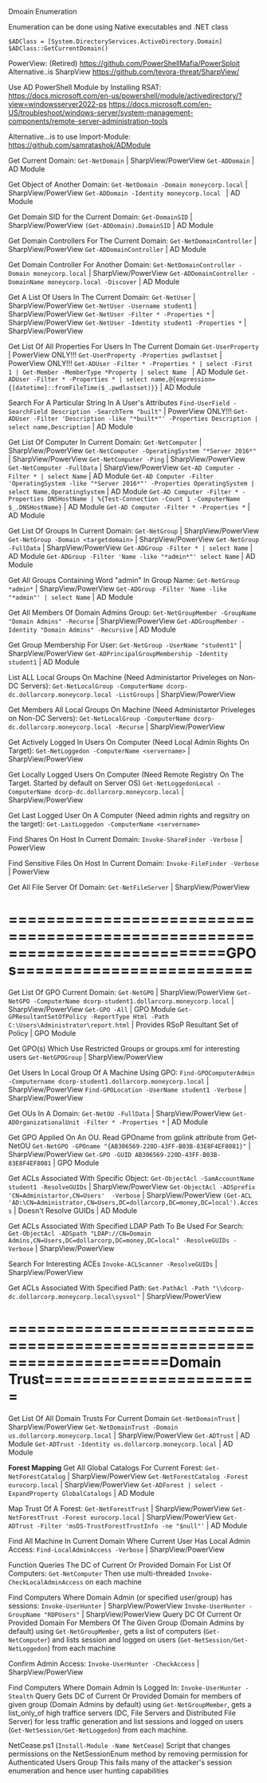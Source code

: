 Dmoain Enumeration

Enumeration can be done using Native executables and .NET class

`$ADClass = [System.DirectoryServices.ActiveDirectory.Domain]`
`$ADClass::GetCurrentDomain()`


PowerView: (Retired) https://github.com/PowerShellMafia/PowerSploit
Alternative..is SharpView
https://github.com/tevora-threat/SharpView/

Use AD PowerShell Module by Installing RSAT:
https://docs.microsoft.com/en-us/powershell/module/activedirectory/?view=windowsserver2022-ps
https://docs.microsoft.com/en-US/troubleshoot/windows-server/system-management-components/remote-server-administration-tools

Alternative...is to use Import-Module:
https://github.com/samratashok/ADModule

Get Current Domain:
`Get-NetDomain` | SharpView/PowerView
`Get-ADDomain` | AD Module

Get Object of Another Domain:
`Get-NetDomain -Domain moneycorp.local` | SharpView/PowerView
`Get-ADDomain -Identity moneycorp.local ` | AD Module

Get Domain SID for the Current Domain:
`Get-DomainSID` | SharpView/PowerView
`(Get-ADDomain).DomainSID` | AD Module

Get Domain Controllers For The Current Domain:
`Get-NetDomainController` | SharpView/PowerView
`Get-ADDomainController` | AD Module

Get Domain Controller For Another Domain: 
`Get-NetDomainController -Domain moneycorp.local` | SharpView/PowerView
`Get-ADDomainController -DomainName moneycorp.local -Discover` | AD Module

Get A List Of Users In The Current Domain:
`Get-NetUser` | SharpView/PowerView
`Get-NetUser -Username student1` | SharpView/PowerView
`Get-NetUser -Filter * -Properties *` | SharpView/PowerView
`Get-NetUser -Identity student1 -Properties *` | SharpView/PowerView

Get List Of All Properties For Users In The Current Domain
`Get-UserProperty` | PowerView ONLY!!!
`Get-UserProperty -Properties pwdlastset` | PowerView ONLY!!!
`Get-ADUser -Filter * -Properties * | select -First 1 | Get-Member -MemberType *Property | select Name ` | AD Module
`Get-ADUser -Filter * -Properties * | select name,@{expression={[datetime]::fromFileTime($_.pwdlastset)}}` | AD Module

Search For A Particular String In A User's Attributes
`Find-UserField -SearchField Description -SearchTerm "built"` | PowerView ONLY!!! 
`Get-ADUser -Filter 'Description -like "*built*"' -Properties Description | select name,Description` | AD Module

Get List Of Computer In Current Domain:
`Get-NetComputer` | SharpView/PowerView
`Get-NetComputer -OperatingSystem "*Server 2016*"` | SharpView/PowerView
`Get-NetComputer -Ping` | SharpView/PowerView
`Get-NetComputer -FullData` | SharpView/PowerView
`Get-AD Computer -Filter * | select Name` | AD Module
`Get-AD Computer -Filter 'OperatingSystem -like "*Server 2016*"' -Properties OperatingSystem | select Name,OperatingSystem` | AD Module
`Get-AD Computer -Filter * -Properties DNSHostName | %{Test-Connection -Count 1 -ComputerName $_.DNSHostName}` | AD Module
`Get-AD Computer -Filter * -Properties *` | AD Module

Get List Of Groups In Current Domain:
`Get-NetGroup` | SharpView/PowerView
`Get-NetGroup -Domain <targetdomain>` | SharpView/PowerView
`Get-NetGroup -FullData` | SharpView/PowerView
`Get-ADGroup -Filter * | select Name` | AD Module
`Get-ADGroup -Filter 'Name -like "*admin*"' select Name` | AD Module

Get All Groups Containing Word "admin" In Group Name:
`Get-NetGroup *admin*` | SharpView/PowerView
`Get-ADGroup -Filter 'Name -like "*admin"' | select Name` | AD Module

Get All Members Of Domain Admins Group:
`Get-NetGroupMember -GroupName "Domain Admins" -Recurse` | SharpView/PowerView
`Get-ADGroupMember -Identity "Domain Admins" -Recursive` | AD Module

Get Group Membership For User:
`Get-NetGroup -UserName "student1"` | SharpView/PowerView
`Get-ADPrincipalGroupMembership -Identity student1` | AD Module

List ALL Local Groups On Machine (Need Administartor Priveleges on Non-DC Servers):
`Get-NetLocalGroup -ComputerName dcorp-dc.dollarcorp.moneycorp.local -ListGroups` | SharpView/PowerView

Get Members All Local Groups On Machine (Need Administartor Priveleges on Non-DC Servers):
`Get-NetLocalGroup -ComputerName dcorp-dc.dollarcorp.moneycorp.local -Recurse` | SharpView/PowerView

Get Actively Logged In Users On Computer (Need Local Admin Rights On Target):
`Get-NetLoggedon -ComputerName <servername>` | SharpView/PowerView

Get Locally Logged Users On Computer (Need Remote Registry On The Target.  Started by default on Server OS)
`Get-NetLoggedonLocal -ComputerName dcorp-dc.dollarcorp.moneycorp.local` | SharpView/PowerView

Get Last Logged User On A Computer (Need admin rights and regsitry on the target):
`Get-LastLoggedon -ComputerName <servername>`

Find Shares On Host In Current Domain:
`Invoke-ShareFinder -Verbose` | PowerView

Find Sensitive Files On Host In Current Domain:
`Invoke-FileFinder -Verbose` | PowerView

Get All File Server Of Domain:
`Get-NetFileServer` | SharpView/PowerView

====================================================
=======================GPOs=========================
====================================================

Get List Of GPO Current Domain:
`Get-NetGPO` | SharpView/PowerView
`Get-NetGPO -ComputerName dcorp-student1.dollarcorp.moneycorp.local` | SharpView/PowerView
`Get-GPO -All` | GPO Module
`Get-GPResultantSetOfPolicy -ReportType Html -Path C:\Users\Administrator\report.html` | Provides RSoP Resultant Set of Policy | GPO Module

Get GPO(s) Which Use Restricted Groups or groups.xml for interesting users
`Get-NetGPOGroup` | SharpView/PowerView

Get Users In Local Group Of A Machine Using GPO:
`Find-GPOComputerAdmin -Computername dcorp-student1.dollarcorp.moneycorp.local` | SharpView/PowerView
`Find-GPOLocation -UserName student1 -Verbose` | SharpView/PowerView

Get OUs In A Domain:
`Get-NetOU -FullData` | SharpView/PowerView
`Get-ADOrganizationalUnit -Filter * -Properties *` | AD Module

Get GPO Applied On An OU. Read GPOname from gplink attribute from Get-NetOU
`Get-NetGPO -GPOname "{AB306569-220D-43FF-B03B-83E8F4EF8081}"` | SharpView/PowerView
`Get-GPO -GUID AB306569-220D-43FF-B03B-83E8F4EF8081` | GPO Module

Get ACLs Associated With Specific Object:
`Get-ObjectAcl -SamAccountName student1 -ResolveGUIDs` | SharpView/PowerView
`Get-ObjectAcl -ADSprefix 'CN=Administartor,CN=Users'  -Verbose` | SharpView/PowerView
`(Get-ACL 'AD:\CN=Administrator,CN=Users,DC=dollarcorp,DC=money,DC=local').Access` | Doesn't Resolve GUIDs | AD Module

Get ACLs Associated With Specified LDAP Path To Be Used For Search:
`Get-ObjectAcl -ADSpath "LDAP://CN=Domain Admins,CN=Users,DC=dollarcorp,DC=money,DC=local" -ResolveGUIDs -Verbose` | SharpView/PowerView

Search For Interesting ACEs
`Invoke-ACLScanner -ResolveGUIDs` | SharpView/PowerView

Get ACLs Associated With Specified Path:
`Get-PathAcl -Path "\\dcorp-dc.dollarcorp.moneycorp.local\sysvol"` | SharpView/PowerView

====================================================
=================Domain Trust=======================
====================================================

Get List Of All Domain Trusts For Current Domain
`Get-NetDomainTrust` | SharpView/PowerView
`Get-NetDomainTrust -Domain us.dollarcorp.moneycorp.local` | SharpView/PowerView
`Get-ADTrust` | AD Module
`Get-ADTrust -Identity us.dollarcorp.moneycorp.local` | AD Module

**Forest Mapping**
Get All Global Catalogs For Current Forest:
`Get-NetForestCatalog` | SharpView/PowerView
`Get-NetForestCatalog -Forest eurocorp.local` | SharpView/PowerView
`Get-ADForest | select -ExpandProperty GlobalCatalogs` | AD Module

Map Trust Of A Forest:
`Get-NetForestTrust` | SharpView/PowerView
`Get-NetForestTrust -Forest eurocorp.local` | SharpView/PowerView
`Get-ADTrust -Filter 'msDS-TrustForestTrustInfo -ne "$null"'` | AD Module

Find All Machine In Current Domain Where Current User Has Local Admin Access:
`Find-LocalAdminAccess -Verbose` | SharpView/PowerView

Function Queries The DC of Current Or Provided Domain For List Of Computers:
`Get-NetComputer` Then use multi-threaded `Invoke-CheckLocalAdminAccess` on each machine

Find Computers Where Domain Admin (or specified user/group) has sessions:
`Invoke-UserHunter` | SharpView/PowerView
`Invoke-UserHunter -GroupName "RDPUsers"` | SharpView/PowerView
Query DC Of Current Or Provided Domain For Members Of The Given Group (Domain Admins by default) using `Get-NetGroupMember`, gets a list of computers (`Get-NetComputer`) and lists session and logged on users (`Get-NetSession/Get-NetLoggedon`) from each machine

Confirm Admin Access:
`Invoke-UserHunter -CheckAccess` | SharpView/PowerView 

Find Computers Where Domain Admin Is Logged In:
`Invoke-UserHunter -Stealth`
Query Gets DC of Current Or Provided Domain for members of given group (Domain Admins by default) using `Get-NetGroupMember`, gets a list_only_of high traffice servers (DC, File Servers and Distributed File Server) for less traffic generation and list sessions and logged on users (`Get-NetSession/Get-NetLoggedon`) from each machine.

NetCease.ps1 (`Install-Module -Name NetCease`)
Script that changes permissions on the NetSessionEnum method by removing permission for Authenticated Users Group
This fails many of the attacker's session enumeration and hence user hunting capabilities